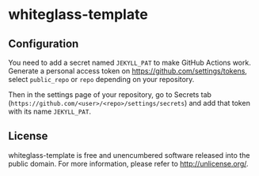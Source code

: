 # whiteglass-template

## Configuration

You need to add a secret named `JEKYLL_PAT` to make GitHub Actions work.
Generate a personal access token on <https://github.com/settings/tokens>, select
`public_repo` or `repo` depending on your repository.

Then in the settings page of your repository, go to Secrets tab
(`https://github.com/<user>/<repo>/settings/secrets`) and add that token with
its name `JEKYLL_PAT`.

## License

whiteglass-template is free and unencumbered software released into the public
domain. For more information, please refer to <http://unlicense.org/>.
